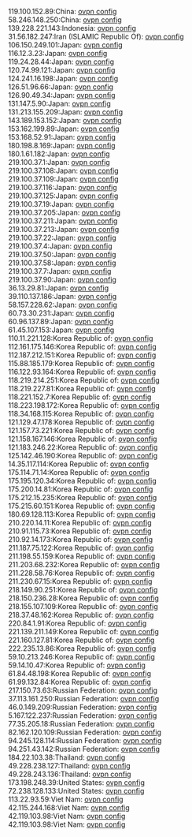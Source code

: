 119.100.152.89:China: [ovpn config](vpn/119_100_152_89.ovpn)  
58.246.148.250:China: [ovpn config](vpn/58_246_148_250.ovpn)  
139.228.221.143:Indonesia: [ovpn config](vpn/139_228_221_143.ovpn)  
31.56.182.247:Iran (ISLAMIC Republic Of): [ovpn config](vpn/31_56_182_247.ovpn)  
106.150.249.101:Japan: [ovpn config](vpn/106_150_249_101.ovpn)  
116.12.3.23:Japan: [ovpn config](vpn/116_12_3_23.ovpn)  
119.24.28.44:Japan: [ovpn config](vpn/119_24_28_44.ovpn)  
120.74.99.121:Japan: [ovpn config](vpn/120_74_99_121.ovpn)  
124.241.16.198:Japan: [ovpn config](vpn/124_241_16_198.ovpn)  
126.51.96.66:Japan: [ovpn config](vpn/126_51_96_66.ovpn)  
126.90.49.34:Japan: [ovpn config](vpn/126_90_49_34.ovpn)  
131.147.5.90:Japan: [ovpn config](vpn/131_147_5_90.ovpn)  
131.213.155.209:Japan: [ovpn config](vpn/131_213_155_209.ovpn)  
143.189.153.152:Japan: [ovpn config](vpn/143_189_153_152.ovpn)  
153.162.199.89:Japan: [ovpn config](vpn/153_162_199_89.ovpn)  
153.168.52.91:Japan: [ovpn config](vpn/153_168_52_91.ovpn)  
180.198.8.169:Japan: [ovpn config](vpn/180_198_8_169.ovpn)  
180.1.61.182:Japan: [ovpn config](vpn/180_1_61_182.ovpn)  
219.100.37.1:Japan: [ovpn config](vpn/219_100_37_1.ovpn)  
219.100.37.108:Japan: [ovpn config](vpn/219_100_37_108.ovpn)  
219.100.37.109:Japan: [ovpn config](vpn/219_100_37_109.ovpn)  
219.100.37.116:Japan: [ovpn config](vpn/219_100_37_116.ovpn)  
219.100.37.125:Japan: [ovpn config](vpn/219_100_37_125.ovpn)  
219.100.37.19:Japan: [ovpn config](vpn/219_100_37_19.ovpn)  
219.100.37.205:Japan: [ovpn config](vpn/219_100_37_205.ovpn)  
219.100.37.211:Japan: [ovpn config](vpn/219_100_37_211.ovpn)  
219.100.37.213:Japan: [ovpn config](vpn/219_100_37_213.ovpn)  
219.100.37.22:Japan: [ovpn config](vpn/219_100_37_22.ovpn)  
219.100.37.4:Japan: [ovpn config](vpn/219_100_37_4.ovpn)  
219.100.37.50:Japan: [ovpn config](vpn/219_100_37_50.ovpn)  
219.100.37.58:Japan: [ovpn config](vpn/219_100_37_58.ovpn)  
219.100.37.7:Japan: [ovpn config](vpn/219_100_37_7.ovpn)  
219.100.37.90:Japan: [ovpn config](vpn/219_100_37_90.ovpn)  
36.13.29.81:Japan: [ovpn config](vpn/36_13_29_81.ovpn)  
39.110.137.186:Japan: [ovpn config](vpn/39_110_137_186.ovpn)  
58.157.228.62:Japan: [ovpn config](vpn/58_157_228_62.ovpn)  
60.73.30.231:Japan: [ovpn config](vpn/60_73_30_231.ovpn)  
60.96.137.89:Japan: [ovpn config](vpn/60_96_137_89.ovpn)  
61.45.107.153:Japan: [ovpn config](vpn/61_45_107_153.ovpn)  
110.11.221.128:Korea Republic of: [ovpn config](vpn/110_11_221_128.ovpn)  
112.161.175.146:Korea Republic of: [ovpn config](vpn/112_161_175_146.ovpn)  
112.187.212.151:Korea Republic of: [ovpn config](vpn/112_187_212_151.ovpn)  
115.88.185.179:Korea Republic of: [ovpn config](vpn/115_88_185_179.ovpn)  
116.122.93.164:Korea Republic of: [ovpn config](vpn/116_122_93_164.ovpn)  
118.219.214.251:Korea Republic of: [ovpn config](vpn/118_219_214_251.ovpn)  
118.219.227.81:Korea Republic of: [ovpn config](vpn/118_219_227_81.ovpn)  
118.221.152.7:Korea Republic of: [ovpn config](vpn/118_221_152_7.ovpn)  
118.223.198.172:Korea Republic of: [ovpn config](vpn/118_223_198_172.ovpn)  
118.34.168.115:Korea Republic of: [ovpn config](vpn/118_34_168_115.ovpn)  
121.129.47.178:Korea Republic of: [ovpn config](vpn/121_129_47_178.ovpn)  
121.157.73.221:Korea Republic of: [ovpn config](vpn/121_157_73_221.ovpn)  
121.158.167.146:Korea Republic of: [ovpn config](vpn/121_158_167_146.ovpn)  
121.183.246.22:Korea Republic of: [ovpn config](vpn/121_183_246_22.ovpn)  
125.142.46.190:Korea Republic of: [ovpn config](vpn/125_142_46_190.ovpn)  
14.35.117.114:Korea Republic of: [ovpn config](vpn/14_35_117_114.ovpn)  
175.114.71.14:Korea Republic of: [ovpn config](vpn/175_114_71_14.ovpn)  
175.195.120.34:Korea Republic of: [ovpn config](vpn/175_195_120_34.ovpn)  
175.200.14.81:Korea Republic of: [ovpn config](vpn/175_200_14_81.ovpn)  
175.212.15.235:Korea Republic of: [ovpn config](vpn/175_212_15_235.ovpn)  
175.215.60.151:Korea Republic of: [ovpn config](vpn/175_215_60_151.ovpn)  
180.69.128.113:Korea Republic of: [ovpn config](vpn/180_69_128_113.ovpn)  
210.220.14.11:Korea Republic of: [ovpn config](vpn/210_220_14_11.ovpn)  
210.91.115.73:Korea Republic of: [ovpn config](vpn/210_91_115_73.ovpn)  
210.92.14.173:Korea Republic of: [ovpn config](vpn/210_92_14_173.ovpn)  
211.187.75.122:Korea Republic of: [ovpn config](vpn/211_187_75_122.ovpn)  
211.198.55.159:Korea Republic of: [ovpn config](vpn/211_198_55_159.ovpn)  
211.203.68.232:Korea Republic of: [ovpn config](vpn/211_203_68_232.ovpn)  
211.228.58.76:Korea Republic of: [ovpn config](vpn/211_228_58_76.ovpn)  
211.230.67.15:Korea Republic of: [ovpn config](vpn/211_230_67_15.ovpn)  
218.149.90.251:Korea Republic of: [ovpn config](vpn/218_149_90_251.ovpn)  
218.150.236.28:Korea Republic of: [ovpn config](vpn/218_150_236_28.ovpn)  
218.155.107.109:Korea Republic of: [ovpn config](vpn/218_155_107_109.ovpn)  
218.37.48.162:Korea Republic of: [ovpn config](vpn/218_37_48_162.ovpn)  
220.84.1.91:Korea Republic of: [ovpn config](vpn/220_84_1_91.ovpn)  
221.139.211.149:Korea Republic of: [ovpn config](vpn/221_139_211_149.ovpn)  
221.160.127.81:Korea Republic of: [ovpn config](vpn/221_160_127_81.ovpn)  
222.235.13.86:Korea Republic of: [ovpn config](vpn/222_235_13_86.ovpn)  
59.10.213.246:Korea Republic of: [ovpn config](vpn/59_10_213_246.ovpn)  
59.14.10.47:Korea Republic of: [ovpn config](vpn/59_14_10_47.ovpn)  
61.84.48.198:Korea Republic of: [ovpn config](vpn/61_84_48_198.ovpn)  
61.99.132.84:Korea Republic of: [ovpn config](vpn/61_99_132_84.ovpn)  
217.150.73.63:Russian Federation: [ovpn config](vpn/217_150_73_63.ovpn)  
37.113.161.250:Russian Federation: [ovpn config](vpn/37_113_161_250.ovpn)  
46.0.149.209:Russian Federation: [ovpn config](vpn/46_0_149_209.ovpn)  
5.167.122.237:Russian Federation: [ovpn config](vpn/5_167_122_237.ovpn)  
77.35.205.18:Russian Federation: [ovpn config](vpn/77_35_205_18.ovpn)  
82.162.120.109:Russian Federation: [ovpn config](vpn/82_162_120_109.ovpn)  
94.245.128.114:Russian Federation: [ovpn config](vpn/94_245_128_114.ovpn)  
94.251.43.142:Russian Federation: [ovpn config](vpn/94_251_43_142.ovpn)  
184.22.103.38:Thailand: [ovpn config](vpn/184_22_103_38.ovpn)  
49.228.238.127:Thailand: [ovpn config](vpn/49_228_238_127.ovpn)  
49.228.243.136:Thailand: [ovpn config](vpn/49_228_243_136.ovpn)  
173.198.248.39:United States: [ovpn config](vpn/173_198_248_39.ovpn)  
72.238.128.133:United States: [ovpn config](vpn/72_238_128_133.ovpn)  
113.22.93.59:Viet Nam: [ovpn config](vpn/113_22_93_59.ovpn)  
42.115.244.168:Viet Nam: [ovpn config](vpn/42_115_244_168.ovpn)  
42.119.103.98:Viet Nam: [ovpn config](vpn/42_119_103_98.ovpn)  
42.119.103.98:Viet Nam: [ovpn config](vpn/42_119_103_98.ovpn)  
